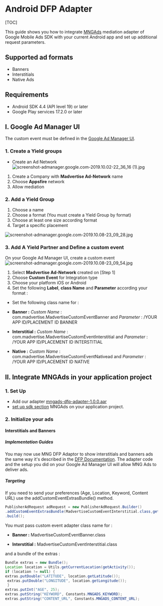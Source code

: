 # Android DFP Adapter
[TOC]

This guide shows you how to integrate [MNGAds] mediation adapter of Google Mobile Ads SDK with your current Android app and set up additional request parameters.

## Supported ad formats
- Banners
- Interstitials
- Native Ads

## Requirements
- Android SDK 4.4 (API level 19) or later
- Google Play services 17.2.0 or later

## I. Google Ad Manager UI 

The custom event must be defined in the [Google Ad Manager UI].

### 1. Create a Yield groups

- Create an Ad Network
![screenshot-admanager.google.com-2019.10.02-22_36_16 (1).jpg](https://bitbucket.org/repo/GyRXRR/images/2101314984-screenshot-admanager.google.com-2019.10.02-22_36_16%20%281%29.jpg)

1. Create a Company with **Madvertise Ad-Network** name
2. Choose **Appsfire** network
3. Allow mediation

### 2. Add a Yield Group

1. Choose a name
2. Choose a format (You must create a Yield Group by format)
3. Choose at least one size according format
4. Target a specific placement

![screenshot-admanager.google.com-2019.10.08-23_09_28.jpg](https://bitbucket.org/repo/GyRXRR/images/3042937156-screenshot-admanager.google.com-2019.10.08-23_09_28.jpg)

### 3. Add A Yield Partner and Define a custom event

On your Google Ad Manager UI, create a custom event 
![screenshot-admanager.google.com-2019.10.08-23_09_54.jpg](https://bitbucket.org/repo/GyRXRR/images/2980010623-screenshot-admanager.google.com-2019.10.08-23_09_54.jpg)

1. Select **Madvertise Ad-Network** created on [Step 1]
2. Choose **Custom Event** for Integration type
3. Choose your platform iOS or Android
4. Set the following **Label**, **class Name**  and **Parameter** according your format :


- Set the following class name for :
 * **Banner :** *Custom Name* : com.madvertise.MadvertiseCustomEventBanner and *Parameter* : /YOUR APP ID/PLACEMENT ID BANNER
 
 
 * **Interstitial :** *Custom Name* : com.madvertise.MadvertiseCustomEventInterstitial and *Parameter* : /YOUR APP ID/PLACEMENT ID INTERSTITIAL

 
 * **Native :** *Custom Name* : com.madvertise.MadvertiseCustomEventNativead and *Parameter* : /YOUR APP ID/PLACEMENT ID NATIVE
 


## II. Integrate MNGAds in your application project

### 1. Set Up

* Add our adapter [mngads-dfp-adapter-1.0.0.aar]
* [set up sdk section] MNGAds on your application project.



### 2. Initialize your ads

#### Interstitials and Banners
##### *Implementation Guides*

You may now use MNG DFP Adaptor to show interstitials and banners ads the same way it's described in the [DFP Documentation]. 
The adapter code and the setup you did on your Google Ad Manager UI will allow MNG Ads to deliver ads.

##### *Targeting*
If you need to send your preferences (Age, Location, Keyword, Content URL) use the addCustomEventExtrasBundle() method.

```java
PublisherAdRequest adRequest = new PublisherAdRequest.Builder()
.addCustomEventExtrasBundle(MadvertiseCustomEventInterstitial.class,getExtrasData())
.build();
```
You must pass custom event adapter class name for :

 * **Banner :** MadvertiseCustomEventBanner.class 
 
 * **Interstitial :** MadvertiseCustomEventInterstitial.class

and a bundle of the extras :

```java
Bundle extras = new Bundle();
Location location = Utils.getCurrentLocation(getActivity());
if (location != null) {
extras.putDouble("LATITUDE", location.getLatitude());
 extras.putDouble("LONGITUDE", location.getLongitude());
 }
extras.putInt("AGE", 25);
extras.putString("KEYWORD", Constants.MNGADS_KEYWORD);
extras.putString("CONTENT_URL", Constants.MNGADS_CONTENT_URL);
```

[set up sdk section]:https://bitbucket.org/mngcorp/mngads-demo-android/wiki/Home#markdown-header-set-up-the-sdk
[mngads-dfp-adapter-1.0.0.aar]:https://bitbucket.org/mngcorp/mngads-demo-android/downloads/mngads-dfp-adapter-1.0.0.aar
[mngads-sdk-x.aar Android SDK]:https://bitbucket.org/mngcorp/mngads-demo-android/src/HEAD/MngAdsDemo/app/libs/mngads-sdk-2.7.aar?at=master
[DFP Documentation]:https://developers.google.com/ad-manager/mobile-ads-sdk/android/quick-start
[Google Ad Manager UI]:https://admanager.google.com/
[MNGAds]:https://bitbucket.org/mngcorp/mngads-demo-android/wiki/Home